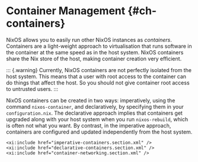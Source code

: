 # Container Management {#ch-containers}

NixOS allows you to easily run other NixOS instances as *containers*.
Containers are a light-weight approach to virtualisation that runs
software in the container at the same speed as in the host system. NixOS
containers share the Nix store of the host, making container creation
very efficient.

::: {.warning}
Currently, NixOS containers are not perfectly isolated from the host
system. This means that a user with root access to the container can do
things that affect the host. So you should not give container root
access to untrusted users.
:::

NixOS containers can be created in two ways: imperatively, using the
command `nixos-container`, and declaratively, by specifying them in your
`configuration.nix`. The declarative approach implies that containers
get upgraded along with your host system when you run `nixos-rebuild`,
which is often not what you want. By contrast, in the imperative
approach, containers are configured and updated independently from the
host system.

```{=docbook}
<xi:include href="imperative-containers.section.xml" />
<xi:include href="declarative-containers.section.xml" />
<xi:include href="container-networking.section.xml" />
```
